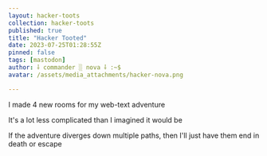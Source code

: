 ```yaml
---
layout: hacker-toots
collection: hacker-toots
published: true
title: "Hacker Tooted"
date: 2023-07-25T01:28:55Z
pinned: false
tags: [mastodon]
author: ⸸ commander ░ nova ⸸ :~$
avatar: /assets/media_attachments/hacker-nova.png

---
```


<p>I made 4 new rooms for my web-text adventure</p><p>It&#39;s a lot less complicated than I imagined it would be</p><p>If the adventure diverges down multiple paths, then I&#39;ll just have them end in death or escape</p>


